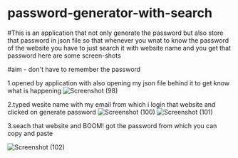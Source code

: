 # password-generator-with-search 
#This is an application that not only generate the password but also store that password in json file so that whenever you wnat to know the password of the website you have to just search it with website name and you get that password
here are some screen-shots

#aim - don't have to remember the password

1.opened by application with also opening my json file behind it to get know what is happening
![Screenshot (98)](https://github.com/user-attachments/assets/4043b2d2-2c93-49d3-b4cf-e47dc826e895)

2.typed wesite name with my email from which i login that website and clicked on generate password
![Screenshot (100)](https://github.com/user-attachments/assets/bdedaf74-0a1a-468f-98c5-977f9a2b3eb7)
![Screenshot (101)](https://github.com/user-attachments/assets/99a76214-1ac9-4379-afe0-b3d9c917e5c2)

3.seach that website and BOOM! got the password from which you can copy and paste 

![Screenshot (102)](https://github.com/user-attachments/assets/eb64f023-dcf7-4c01-bfe0-9fbd75e494a1)
